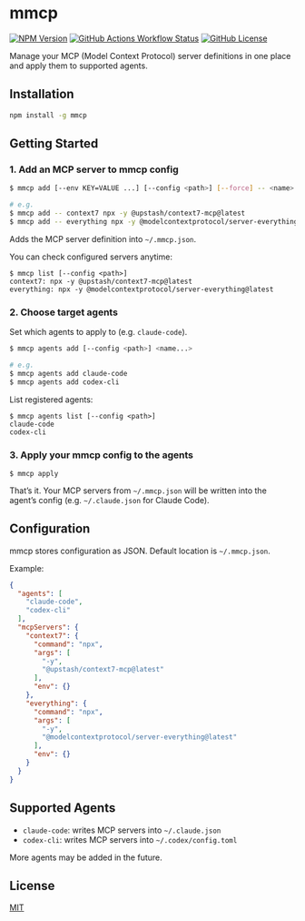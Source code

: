 # mmcp

[![NPM Version](https://img.shields.io/npm/v/mmcp)](https://www.npmjs.com/package/mmcp)
[![GitHub Actions Workflow Status](https://img.shields.io/github/actions/workflow/status/koki-develop/mmcp/release-please.yml)](https://github.com/koki-develop/mmcp/actions/workflows/release-please.yml)
[![GitHub License](https://img.shields.io/github/license/koki-develop/mmcp)](./LICENSE)

Manage your MCP (Model Context Protocol) server definitions in one place and apply them to supported agents.

## Installation

```bash
npm install -g mmcp
```

## Getting Started

### 1. Add an MCP server to mmcp config

```bash
$ mmcp add [--env KEY=VALUE ...] [--config <path>] [--force] -- <name> <command> [args...]

# e.g.
$ mmcp add -- context7 npx -y @upstash/context7-mcp@latest
$ mmcp add -- everything npx -y @modelcontextprotocol/server-everything@latest
```

Adds the MCP server definition into `~/.mmcp.json`.

You can check configured servers anytime:

```console
$ mmcp list [--config <path>]
context7: npx -y @upstash/context7-mcp@latest
everything: npx -y @modelcontextprotocol/server-everything@latest
```

### 2. Choose target agents

Set which agents to apply to (e.g. `claude-code`).

```bash
$ mmcp agents add [--config <path>] <name...>

# e.g.
$ mmcp agents add claude-code
$ mmcp agents add codex-cli
```

List registered agents:

```console
$ mmcp agents list [--config <path>]
claude-code
codex-cli
```

### 3. Apply your mmcp config to the agents

```console
$ mmcp apply
```

That’s it. Your MCP servers from `~/.mmcp.json` will be written into the agent’s config (e.g. `~/.claude.json` for Claude Code).


## Configuration

mmcp stores configuration as JSON. Default location is `~/.mmcp.json`.

Example:

```json
{
  "agents": [
    "claude-code",
    "codex-cli"
  ],
  "mcpServers": {
    "context7": {
      "command": "npx",
      "args": [
        "-y",
        "@upstash/context7-mcp@latest"
      ],
      "env": {}
    },
    "everything": {
      "command": "npx",
      "args": [
        "-y",
        "@modelcontextprotocol/server-everything@latest"
      ],
      "env": {}
    }
  }
}
```

## Supported Agents

- `claude-code`: writes MCP servers into `~/.claude.json`
- `codex-cli`: writes MCP servers into `~/.codex/config.toml`

More agents may be added in the future.

## License

[MIT](./LICENSE)
